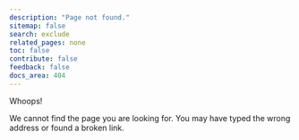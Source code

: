 ```yaml
---
description: "Page not found."
sitemap: false
search: exclude
related_pages: none
toc: false
contribute: false
feedback: false
docs_area: 404
---  
```


<div class="page-not-found">
  <p id="page-not-found-heading">Whoops!</p>

  <p id="page-not-found-body">We cannot find the page you are looking for. You may have typed the wrong address or found a broken link.</p>
</div>